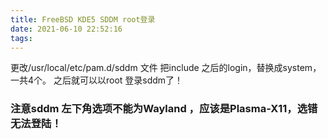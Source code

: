 ```yaml
---
title: FreeBSD KDE5 SDDM root登录
date: 2021-06-10 22:52:16
tags:
---
```



更改/usr/local/etc/pam.d/sddm 文件
把include 之后的login，替换成system，一共4个。
之后就可以以root 登录sddm了！

###   注意sddm 左下角选项不能为Wayland ，应该是Plasma-X11，选错无法登陆！
